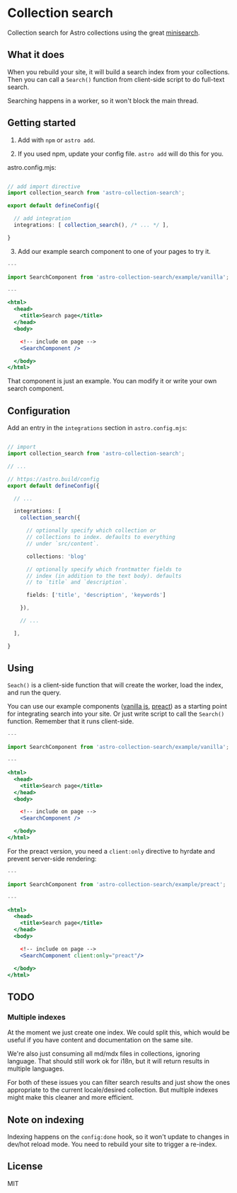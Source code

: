 
# Collection search

Collection search for Astro collections using the great [minisearch][1].

## What it does

When you rebuild your site, it will build a search index from your collections. 
Then you can call a `Search()` function from client-side script to do full-text 
search.

Searching happens in a worker, so it won't block the main thread.

## Getting started

1. Add with `npm` or `astro add`.

2. If you used npm, update your config file. `astro add` will do this for you.

astro.config.mjs:
```ts

// add import directive
import collection_search from 'astro-collection-search';

export default defineConfig({

  // add integration
  integrations: [ collection_search(), /* ... */ ],

}
```

3. Add our example search component to one of your pages to try it.

```jsx
---

import SearchComponent from 'astro-collection-search/example/vanilla';

---

<html>
  <head>
    <title>Search page</title>
  </head>
  <body>

    <!-- include on page -->
    <SearchComponent />

  </body>
</html>

```  

That component is just an example. You can modify it or write your own
search component.

## Configuration

Add an entry in the `integrations` section in `astro.config.mjs`:

```ts

// import 
import collection_search from 'astro-collection-search';

// ...

// https://astro.build/config
export default defineConfig({

  // ...

  integrations: [
    collection_search({

      // optionally specify which collection or 
      // collections to index. defaults to everything
      // under `src/content`.

      collections: 'blog'

      // optionally specify which frontmatter fields to 
      // index (in addition to the text body). defaults
      // to `title` and `description`.

      fields: ['title', 'description', 'keywords']

    }),

    // ...

  ],

}

```

## Using

`Seach()` is a client-side function that will create the worker, load the 
index, and run the query. 

You can use our example components ([vanilla js][3], [preact][4]) as a 
starting point for integrating search into your site. Or just write script to
call the `Search()` function. Remember that it runs client-side. 

```jsx
---

import SearchComponent from 'astro-collection-search/example/vanilla';

---

<html>
  <head>
    <title>Search page</title>
  </head>
  <body>

    <!-- include on page -->
    <SearchComponent />

  </body>
</html>
```

For the preact version, you need a `client:only` directive to hyrdate and
prevent server-side rendering:

```jsx
---

import SearchComponent from 'astro-collection-search/example/preact';

---

<html>
  <head>
    <title>Search page</title>
  </head>
  <body>

    <!-- include on page -->
    <SearchComponent client:only="preact"/>

  </body>
</html>
```

## TODO

### Multiple indexes

At the moment we just create one index. We could split this, which would
be useful if you have content and documentation on the same site. 

We're also just consuming all md/mdx files in collections, ignoring language.
That should still work ok for i18n, but it will return results in multiple 
languages.

For both of these issues you can filter search results and just show the 
ones appropriate to the current locale/desired collection. But multiple indexes
might make this cleaner and more efficient.

## Note on indexing

Indexing happens on the `config:done` hook, so it won't update to
changes in dev/hot reload mode. You need to rebuild your site to 
trigger a re-index.

## License

MIT

[1]: https://github.com/lucaong/minisearch
[2]: example/search-overlay.astro
[3]: example/vanilla/search-component.astro
[4]: example/preact/search-component.tsx
